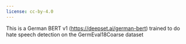 ```yaml
---
license: cc-by-4.0
---
```


This is a German BERT v1 (https://deepset.ai/german-bert) trained to do hate speech detection on the GermEval18Coarse dataset